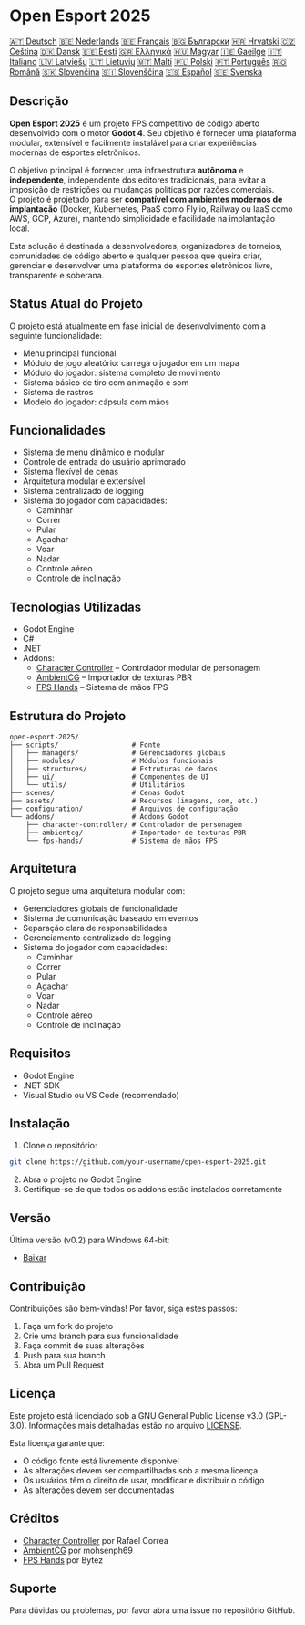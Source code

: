 # Open Esport 2025

[🇦🇹 Deutsch](deutsch.md) [🇧🇪 Nederlands](nederlands.md) [🇧🇪 Français](français.md) [🇧🇬 Български](български.md) [🇭🇷 Hrvatski](hrvatski.md) [🇨🇿 Čeština](čeština.md) [🇩🇰 Dansk](dansk.md) [🇪🇪 Eesti](eesti.md) [🇬🇷 Ελληνικά](ελληνικά.md) [🇭🇺 Magyar](magyar.md) [🇮🇪 Gaeilge](gaeilge.md) [🇮🇹 Italiano](italiano.md) [🇱🇻 Latviešu](latviešu.md) [🇱🇹 Lietuvių](lietuvių.md) [🇲🇹 Malti](malti.md) [🇵🇱 Polski](polski.md) [🇵🇹 Português](português.md) [🇷🇴 Română](română.md) [🇸🇰 Slovenčina](slovenčina.md) [🇸🇮 Slovenščina](slovenščina.md) [🇪🇸 Español](español.md) [🇸🇪 Svenska](svenska.md)

## Descrição

**Open Esport 2025** é um projeto FPS competitivo de código aberto desenvolvido com o motor **Godot 4**. Seu objetivo é fornecer uma plataforma modular, extensível e facilmente instalável para criar experiências modernas de esportes eletrônicos.

O objetivo principal é fornecer uma infraestrutura **autônoma** e **independente**, independente dos editores tradicionais, para evitar a imposição de restrições ou mudanças políticas por razões comerciais.  
O projeto é projetado para ser **compatível com ambientes modernos de implantação** (Docker, Kubernetes, PaaS como Fly.io, Railway ou IaaS como AWS, GCP, Azure), mantendo simplicidade e facilidade na implantação local.

Esta solução é destinada a desenvolvedores, organizadores de torneios, comunidades de código aberto e qualquer pessoa que queira criar, gerenciar e desenvolver uma plataforma de esportes eletrônicos livre, transparente e soberana.

## Status Atual do Projeto
O projeto está atualmente em fase inicial de desenvolvimento com a seguinte funcionalidade:
- Menu principal funcional
- Módulo de jogo aleatório: carrega o jogador em um mapa
- Módulo do jogador: sistema completo de movimento
- Sistema básico de tiro com animação e som
- Sistema de rastros
- Modelo do jogador: cápsula com mãos

## Funcionalidades
- Sistema de menu dinâmico e modular
- Controle de entrada do usuário aprimorado
- Sistema flexível de cenas
- Arquitetura modular e extensível
- Sistema centralizado de logging
- Sistema do jogador com capacidades:
  - Caminhar
  - Correr
  - Pular
  - Agachar
  - Voar
  - Nadar
  - Controle aéreo
  - Controle de inclinação

## Tecnologias Utilizadas
- Godot Engine
- C#
- .NET
- Addons:
  - [Character Controller](https://github.com/expressobits/character-controller) – Controlador modular de personagem
  - [AmbientCG](https://github.com/mohsenph69/godot-ambientcg) – Importador de texturas PBR
  - [FPS Hands](https://codeberg.org/Bytez/godot-fps-hands) – Sistema de mãos FPS

## Estrutura do Projeto
```
open-esport-2025/
├── scripts/                  # Fonte
│   ├── managers/             # Gerenciadores globais
│   ├── modules/              # Módulos funcionais
│   ├── structures/           # Estruturas de dados
│   ├── ui/                   # Componentes de UI
│   └── utils/                # Utilitários
├── scenes/                   # Cenas Godot
├── assets/                   # Recursos (imagens, som, etc.)
├── configuration/            # Arquivos de configuração
└── addons/                   # Addons Godot
    ├── character-controller/ # Controlador de personagem
    ├── ambientcg/            # Importador de texturas PBR
    └── fps-hands/            # Sistema de mãos FPS
```

## Arquitetura
O projeto segue uma arquitetura modular com:
- Gerenciadores globais de funcionalidade
- Sistema de comunicação baseado em eventos
- Separação clara de responsabilidades
- Gerenciamento centralizado de logging
- Sistema do jogador com capacidades:
  - Caminhar
  - Correr
  - Pular
  - Agachar
  - Voar
  - Nadar
  - Controle aéreo
  - Controle de inclinação

## Requisitos
- Godot Engine
- .NET SDK
- Visual Studio ou VS Code (recomendado)

## Instalação
1. Clone o repositório:
```bash
git clone https://github.com/your-username/open-esport-2025.git
```
2. Abra o projeto no Godot Engine
3. Certifique-se de que todos os addons estão instalados corretamente

## Versão
Última versão (v0.2) para Windows 64-bit:
- [Baixar](https://antisys.fr/Games/openesport2025/Open-eSport-2025-v0.2.7z)

## Contribuição
Contribuições são bem-vindas! Por favor, siga estes passos:
1. Faça um fork do projeto
2. Crie uma branch para sua funcionalidade
3. Faça commit de suas alterações
4. Push para sua branch
5. Abra um Pull Request

## Licença
Este projeto está licenciado sob a GNU General Public License v3.0 (GPL-3.0). Informações mais detalhadas estão no arquivo [LICENSE](LICENSE).

Esta licença garante que:
- O código fonte está livremente disponível
- As alterações devem ser compartilhadas sob a mesma licença
- Os usuários têm o direito de usar, modificar e distribuir o código
- As alterações devem ser documentadas

## Créditos
- [Character Controller](https://github.com/expressobits/character-controller) por Rafael Correa
- [AmbientCG](https://github.com/mohsenph69/godot-ambientcg) por mohsenph69
- [FPS Hands](https://codeberg.org/Bytez/godot-fps-hands) por Bytez

## Suporte
Para dúvidas ou problemas, por favor abra uma issue no repositório GitHub. 